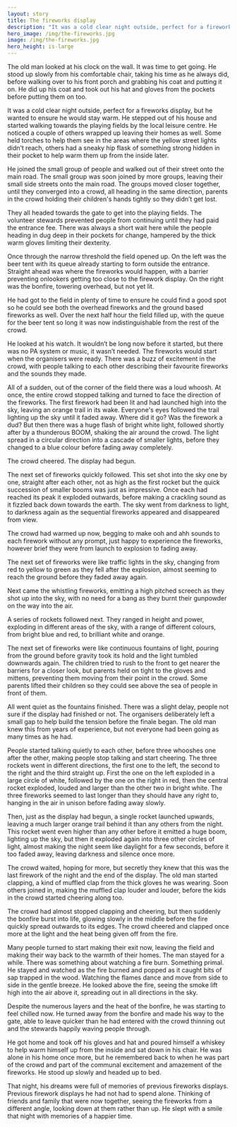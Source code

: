 ```yaml
---
layout: story
title: The fireworks display
description: "It was a cold clear night outside, perfect for a fireworks display"
hero_image: /img/the-fireworks.jpg
image: /img/the-fireworks.jpg
hero_height: is-large
---
```


The old man looked at his clock on the wall. It was time to get going. He stood up slowly from his comfortable chair, taking his time as he always did, before walking over to his front porch and grabbing his coat and putting it on. He did up his coat and took out his hat and gloves from the pockets before putting them on too.
 
It was a cold clear night outside, perfect for a fireworks display, but he wanted to ensure he would stay warm. He stepped out of his house and started walking towards the playing fields by the local leisure centre. He noticed a couple of others wrapped up leaving their homes as well. Some held torches to help them see in the areas where the yellow street lights didn’t reach, others had a sneaky hip flask of something strong hidden in their pocket to help warm them up from the inside later. 

He joined the small group of people and walked out of their street onto the main road. The small group was soon joined by more groups, leaving their small side streets onto the main road. The groups moved closer together, until they converged into a crowd, all heading in the same direction, parents in the crowd holding their children's hands tightly so they didn’t get lost. 

They all headed towards the gate to get into the playing fields. The volunteer stewards prevented people from continuing until they had paid the entrance fee. There was always a short wait here while the people heading in dug deep in their pockets for change, hampered by the thick warm gloves limiting their dexterity. 

Once through the narrow threshold the field opened up. On the left was the beer tent with its queue already starting to form outside the entrance. Straight ahead was where the fireworks would happen, with a barrier preventing onlookers getting too close to the firework display. On the right was the bonfire, towering overhead, but not yet lit. 

He had got to the field in plenty of time to ensure he could find a good spot so he could see both the overhead fireworks and the ground based fireworks as well. Over the next half hour the field filled up, with the queue for the beer tent so long it was now indistinguishable from the rest of the crowd. 

He looked at his watch. It wouldn’t be long now before it started, but there was no PA system or music, it wasn’t needed. The fireworks would start when the organisers were ready. There was a buzz of excitement in the crowd, with people talking to each other describing their favourite fireworks and the sounds they made.

All of a sudden, out of the corner of the field there was a loud whoosh. At once, the entire crowd stopped talking and turned to face the direction of the fireworks. The first firework had been lit and had launched high into the sky, leaving an orange trail in its wake. Everyone's eyes followed the trail lighting up the sky until it faded away. Where did it go? Was the firework a dud? But then there was a huge flash of bright white light, followed shortly after by a thunderous BOOM, shaking the air around the crowd. The light spread in a circular direction into a cascade of smaller lights, before they changed to a blue colour before fading away completely. 

The crowd cheered. The display had begun. 

The next set of fireworks quickly followed. This set shot into the sky one by one, straight after each other, not as high as the first rocket but the quick succession of smaller booms was just as impressive. Once each had reached its peak it exploded outwards, before making a crackling sound as it fizzled back down towards the earth. The sky went from darkness to light, to darkness again as the sequential fireworks appeared and disappeared from view. 

The crowd had warmed up now, begging to make ooh and ahh sounds to each firework without any prompt, just happy to experience the fireworks, however brief they were from launch to explosion to fading away. 

The next set of fireworks were like traffic lights in the sky, changing from red to yellow to green as they fell after the explosion, almost seeming to reach the ground before they faded away again. 

Next came the whistling fireworks, emitting a high pitched screech as they shot up into the sky, with no need for a bang as they burnt their gunpowder on the way into the air. 

A series of rockets followed next. They ranged in height and power, exploding in different areas of the sky, with a range of different colours, from bright blue and red, to brilliant white and orange. 

The next set of fireworks were like continuous fountains of light, pouring from the ground before gravity took its hold and the light tumbled downwards again. The children tried to rush to the front to get nearer the barriers for a closer look, but parents held on tight to the gloves and mittens, preventing them moving from their point in the crowd. Some parents lifted their children so they could see above the sea of people in front of them. 

All went quiet as the fountains finished. There was a slight delay, people not sure if the display had finished or not. The organisers deliberately left a small gap to help build the tension before the finale began. The old man knew this from years of experience, but not everyone had been going as many times as he had. 

People started talking quietly to each other, before three whooshes one after the other, making people stop talking and start cheering. The three rockets went in different directions, the first one to the left, the second to the right and the third straight up. First the one on the left exploded in a large circle of white, followed by the one on the right in red, then the central rocket exploded, louded and larger than the other two in bright white. The three fireworks seemed to last longer than they should have any right to, hanging in the air in unison before fading away slowly. 

Then, just as the display had begun, a single rocket launched upwards, leaving a much larger orange trail behind it than any others from the night. This rocket went even higher than any other before it emitted a huge boom, lighting up the sky, but then it exploded again into three other circles of light, almost making the night seem like daylight for a few seconds, before it too faded away, leaving darkness and silence once more. 

The crowd waited, hoping for more, but secretly they knew that this was the last firework of the night and the end of the display. The old man started clapping, a kind of muffled clap from the thick gloves he was wearing. Soon others joined in, making the muffled clap louder and louder, before the kids in the crowd started cheering along too. 

The crowd had almost stopped clapping and cheering, but then suddenly the bonfire burst into life, glowing slowly in the middle before the fire quickly spread outwards to its edges. The crowd cheered and clapped once more at the light and the heat being given off from the fire. 

Many people turned to start making their exit now, leaving the field and making their way back to the warmth of their homes. The man stayed for a while. There was something about watching a fire burn. Something primal. He stayed and watched as the fire burned and popped as it caught bits of sap trapped in the wood. Watching the flames dance and move from side to side in the gentle breeze. He looked above the fire, seeing the smoke lift high into the air above it, spreading out in all directions in the sky. 

Despite the numerous layers and the heat of the bonfire, he was starting to feel chilled now. He turned away from the bonfire and made his way to the gate, able to leave quicker than he had entered with the crowd thinning out and the stewards happily waving people through. 

He got home and took off his gloves and hat and poured himself a whiskey to help warm himself up from the inside and sat down in his chair. He was alone in his home once more, but he remembered back to when he was part of the crowd and part of the communal excitement and amazement of the fireworks. He stood up slowly and headed up to bed.

That night, his dreams were full of memories of previous fireworks displays. Previous firework displays he had not had to spend alone. Thinking of friends and family that were now together, seeing the fireworks from a different angle, looking down at them rather than up. He slept with a smile that night with memories of a happier time. 
